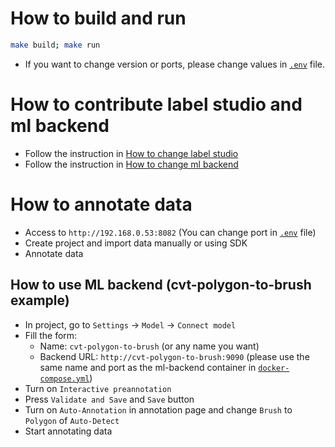 # How to build and run
```bash
make build; make run
```
- If you want to change version or ports, please change values in [`.env`](.env) file.

# How to contribute label studio and ml backend
- Follow the instruction in [How to change label studio](prnd_label_studio/README.md)
- Follow the instruction in [How to change ml backend](prnd_label_studio_ml_backend/README.md)


# How to annotate data
- Access to `http://192.168.0.53:8082` (You can change port in [`.env`](.env) file)
- Create project and import data manually or using SDK
- Annotate data

## How to use ML backend (cvt-polygon-to-brush example)
- In project, go to `Settings` -> `Model` -> `Connect model`
- Fill the form:
  - Name: `cvt-polygon-to-brush` (or any name you want)
  - Backend URL: `http://cvt-polygon-to-brush:9090`
  (please use the same name and port as the ml-backend container in [`docker-compose.yml`](docker-compose.yml))
- Turn on `Interactive preannotation`
- Press `Validate and Save` and `Save` button
- Turn on `Auto-Annotation` in annotation page and change `Brush` to `Polygon` of `Auto-Detect`
- Start annotating data
